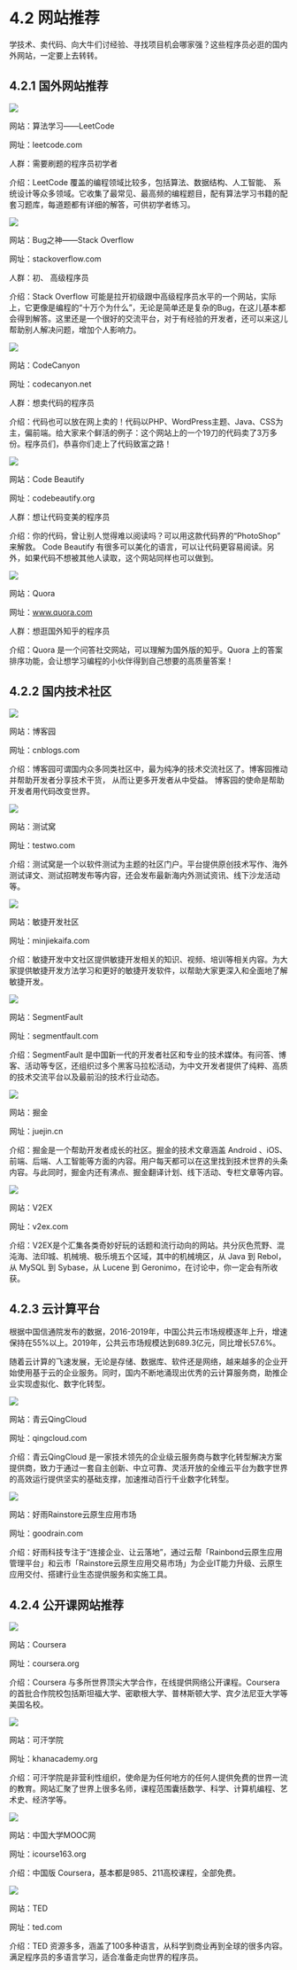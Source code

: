 # 4.2 网站推荐

学技术、卖代码、向大牛们讨经验、寻找项目机会哪家强？这些程序员必逛的国内外网站，一定要上去转转。

## 4.2.1 国外网站推荐

![](../images/resources-website-001.png)

网站：算法学习——LeetCode

网址：leetcode.com

人群：需要刷题的程序员初学者

介绍：LeetCode 覆盖的编程领域比较多，包括算法、数据结构、人工智能、 系统设计等众多领域。它收集了最常见、最高频的编程题目，配有算法学习书籍的配套习题库，每道题都有详细的解答，可供初学者练习。



![](../images/resources-website-002.png)

网站：Bug之神——Stack Overflow

网址：stackoverflow.com

人群：初、 高级程序员

介绍：Stack Overflow 可能是拉开初级跟中高级程序员水平的一个网站，实际上，它更像是编程的“十万个为什么”，无论是简单还是复杂的Bug，在这儿基本都会得到解答。这里还是一个很好的交流平台，对于有经验的开发者，还可以来这儿帮助别人解决问题，增加个人影响力。



![](../images/resources-website-003.png)

网站：CodeCanyon

网址：codecanyon.net

人群：想卖代码的程序员

介绍：代码也可以放在网上卖的！代码以PHP、WordPress主题、Java、CSS为主，偏前端。给大家来个鲜活的例子：这个网站上的一个19刀的代码卖了3万多份。程序员们，恭喜你们走上了代码致富之路！



![](../images/resources-website-004.png)

网站：Code Beautify

网址：codebeautify.org

人群：想让代码变美的程序员

介绍：你的代码，曾让别人觉得难以阅读吗？可以用这款代码界的“PhotoShop” 来解救。 Code Beautify 有很多可以美化的语言，可以让代码更容易阅读。另外，如果代码不想被其他人读取，这个网站同样也可以做到。



![](../images/resources-website-005.png)

网站：Quora

网址：www.quora.com

人群：想逛国外知乎的程序员

介绍：Quora 是一个问答社交网站，可以理解为国外版的知乎。Quora 上的答案排序功能，会让想学习编程的小伙伴得到自己想要的高质量答案！

## 4.2.2 国内技术社区

![](../images/resources-website-006.png)

网站：博客园

网址：cnblogs.com

介绍：博客园可谓国内众多同类社区中，最为纯净的技术交流社区了。博客园推动并帮助开发者分享技术干货， 从而让更多开发者从中受益。 博客园的使命是帮助开发者用代码改变世界。



![](../images/resources-website-007.png)

网站：测试窝

网址：testwo.com

介绍：测试窝是一个以软件测试为主题的社区门户。平台提供原创技术写作、海外测试译文、测试招聘发布等内容，还会发布最新海内外测试资讯、线下沙龙活动等。



![](../images/resources-website-008.png)

网站：敏捷开发社区

网址：minjiekaifa.com

介绍：敏捷开发中文社区提供敏捷开发相关的知识、视频、培训等相关内容。为大家提供敏捷开发方法学习和更好的敏捷开发软件，以帮助大家更深入和全面地了解敏捷开发。



![](../images/resources-website-009.png)

网站：SegmentFault

网址：segmentfault.com

介绍：SegmentFault 是中国新一代的开发者社区和专业的技术媒体。有问答、博客、活动等专区，还组织过多个黑客马拉松活动，为中文开发者提供了纯粹、高质的技术交流平台以及最前沿的技术行业动态。



![](../images/resources-website-010.png)

网站：掘金

网址：juejin.cn

介绍：掘金是一个帮助开发者成长的社区。掘金的技术文章涵盖 Android 、iOS、前端、后端、人工智能等方面的内容。用户每天都可以在这里找到技术世界的头条内容。与此同时，掘金内还有沸点、掘金翻译计划、线下活动、专栏文章等内容。



![](../images/resources-website-011.png)

网站：V2EX

网址：v2ex.com

介绍：V2EX是个汇集各类奇妙好玩的话题和流行动向的网站。共分灰色荒野、混沌海、法印城、机械境、极乐境五个区域，其中的机械境区，从 Java 到 Rebol，从 MySQL 到 Sybase，从 Lucene 到 Geronimo，在讨论中，你一定会有所收获。

## 4.2.3 云计算平台

根据中国信通院发布的数据，2016-2019年，中国公共云市场规模逐年上升，增速保持在55%以上。2019年，公共云市场规模达到689.3亿元，同比增长57.6%。

随着云计算的飞速发展，无论是存储、数据库、软件还是网络，越来越多的企业开始使用基于云的企业服务。同时，国内不断地涌现出优秀的云计算服务商，助推企业实现虚拟化、数字化转型。

![](../images/resources-website-012.png)

网站：青云QingCloud

网址：qingcloud.com

介绍：青云QingCloud 是一家技术领先的企业级云服务商与数字化转型解决方案提供商，致力于通过一套自主创新、中立可靠、灵活开放的全维云平台为数字世界的高效运行提供坚实的基础支撑，加速推动百行千业数字化转型。



![](../images/resources-website-014.png)

网站：好雨Rainstore云原生应用市场

网址：goodrain.com

介绍：好雨科技专注于“连接企业、让云落地”，通过云帮「Rainbond云原生应用管理平台」和云市「Rainstore云原生应用交易市场」为企业IT能力升级、云原生应用交付、搭建行业生态提供服务和实施工具。

## 4.2.4 公开课网站推荐

![](../images/resources-website-015.png)

网站：Coursera

网址：coursera.org

介绍：Coursera 与多所世界顶尖大学合作，在线提供网络公开课程。Coursera 的首批合作院校包括斯坦福大学、密歇根大学、普林斯顿大学、宾夕法尼亚大学等美国名校。



![](../images/resources-website-016.png)

网站：可汗学院

网址：khanacademy.org

介绍：可汗学院是非营利性组织，使命是为任何地方的任何人提供免费的世界一流的教育。网站汇聚了世界上很多名师，课程范围囊括数学、科学、计算机编程、艺术史、经济学等。



![](../images/resources-website-017.png)

网站：中国大学MOOC网

网址：icourse163.org

介绍：中国版 Coursera，基本都是985、211高校课程，全部免费。



![](../images/resources-website-018.png)

网站：TED

网址：ted.com

介绍：TED 资源多多，涵盖了100多种语言，从科学到商业再到全球的很多内容。满足程序员的多语言学习，适合准备走向世界的程序员。

